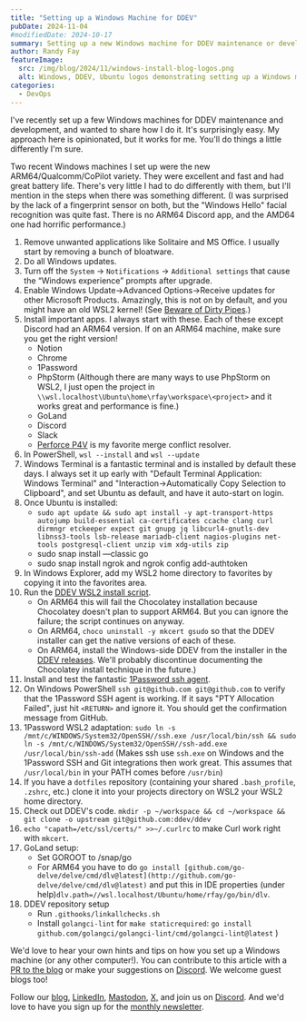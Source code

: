 ```yaml
---
title: "Setting up a Windows Machine for DDEV"
pubDate: 2024-11-04
#modifiedDate: 2024-10-17
summary: Setting up a new Windows machine for DDEV maintenance or development is pretty easy. Here are my opinionated steps.
author: Randy Fay
featureImage:
  src: /img/blog/2024/11/windows-install-blog-logos.png
  alt: Windows, DDEV, Ubuntu logos demonstrating setting up a Windows machine for DDEV.
categories:
  - DevOps
---
```


I've recently set up a few Windows machines for DDEV maintenance and development, and wanted to share how I do it. It's surprisingly easy. My approach here is opinionated, but it works for me. You'll do things a little differently I'm sure.

Two recent Windows machines I set up were the new ARM64/Qualcomm/CoPilot variety. They were excellent and fast and had great battery life. There's very little I had to do differently with them, but I'll mention in the steps when there was something different. (I was surprised by the lack of a fingerprint sensor on both, but the "Windows Hello" facial recognition was quite fast. There is no ARM64 Discord app, and the AMD64 one had horrific performance.)

1. Remove unwanted applications like Solitaire and MS Office. I usually start by removing a bunch of bloatware. 
2. Do all Windows updates. 
3. Turn off the `System` -> `Notifications` -> `Additional settings` that cause the “Windows experience” prompts after upgrade. 
4. Enable Windows Update->Advanced Options->Receive updates for other Microsoft Products. Amazingly, this is not on by default, and you might have an old WSL2 kernel! (See [Beware of Dirty Pipes](beware-of-dirty-pipes-and-docker-desktop-on-windows.md).)
5. Install important apps. I always start with these. Each of these except Discord had an ARM64 version. If on an ARM64 machine, make sure you get the right version!
    -  Notion
    -  Chrome
    -  1Password
    -  PhpStorm (Although there are many ways to use PhpStorm on WSL2, I just open the project in `\\wsl.localhost\Ubuntu\home\rfay\workspace\<project>` and it works great and performance is fine.)
    -  GoLand
    -  Discord
    -  Slack
    - [Perforce P4V](https://www.perforce.com/downloads/helix-visual-client-p4v) is my favorite merge conflict resolver.
6. In PowerShell, `wsl --install` and `wsl --update`
7. Windows Terminal is a fantastic terminal and is installed by default these days. I always set it up early with "Default Terminal Application: Windows Terminal" and "Interaction->Automatically Copy Selection to Clipboard", and set Ubuntu as default, and have it auto-start on login. 
8. Once Ubuntu is installed:
    -  `sudo apt update && sudo apt install -y apt-transport-https autojump build-essential ca-certificates ccache clang curl dirmngr etckeeper expect git gnupg jq libcurl4-gnutls-dev libnss3-tools lsb-release mariadb-client nagios-plugins net-tools postgresql-client unzip vim xdg-utils zip`
    -  sudo snap install —classic go
    -  sudo snap install ngrok and ngrok config add-authtoken
9. In Windows Explorer, add my WSL2 home directory to favorites by copying it into the favorites area.
10. Run the [DDEV WSL2 install script](https://ddev.readthedocs.io/en/stable/users/install/ddev-installation/#wsl2-docker-ce-inside-install-script).
    * On ARM64 this will fail the Chocolatey installation because Chocolatey doesn't plan to support ARM64. But you can ignore the failure; the script continues on anyway.
    * On ARM64, `choco uninstall -y mkcert gsudo` so that the DDEV installer can get the native versions of each of these.
    * On ARM64, install the Windows-side DDEV from the installer in the [DDEV releases](https://github.com/ddev/ddev/releases). We'll probably discontinue documenting the Chocolatey install technique in the future.)
11. Install and test the fantastic [1Password ssh agent](https://developer.1password.com/docs/ssh/agent/).
12. On Windows PowerShell `ssh git@github.com git@github.com` to verify that the 1Password SSH agent is working. If it says "PTY Allocation Failed", just hit `<RETURN>` and ignore it. You should get the confirmation message from GitHub.
13. 1Password WSL2 adaptation:
    `sudo ln -s /mnt/c/WINDOWS/System32/OpenSSH//ssh.exe /usr/local/bin/ssh && sudo ln -s /mnt/c/WINDOWS/System32/OpenSSH//ssh-add.exe /usr/local/bin/ssh-add` (Makes ssh use `ssh.exe` on Windows and the 1Password SSH and Git integrations then work great. This assumes that `/usr/local/bin` in your PATH comes before `/usr/bin`)
14. If you have a `dotfiles` repository (containing your shared `.bash_profile`, `.zshrc`, etc.) clone it into your projects directory on WSL2 your WSL2 home directory.
15. Check out DDEV's code. `mkdir -p ~/workspace && cd ~/workspace && git clone -o upstream git@github.com:ddev/ddev`
16. `echo "capath=/etc/ssl/certs/" >>~/.curlrc` to make Curl work right with `mkcert`.
17. GoLand setup:
    - Set GOROOT to /snap/go
    - For ARM64 you have to do `go install [github.com/go-delve/delve/cmd/dlv@latest](http://github.com/go-delve/delve/cmd/dlv@latest)` and put this in IDE properties (under help)`dlv.path=//wsl.localhost/Ubuntu/home/rfay/go/bin/dlv`.
18. DDEV repository setup
    - Run `.githooks/linkallchecks.sh`
    - Install `golangci-lint` for `make staticrequired`: `go install github.com/golangci/golangci-lint/cmd/golangci-lint@latest` )

We'd love to hear your own hints and tips on how you set up a Windows machine (or any other computer!). You can contribute to this article with a [PR to the blog](https://github.com/ddev/ddev.com) or make your suggestions on [Discord](https://discord.com/invite/5wjP76mBJD). We welcome guest blogs too!

Follow our [blog](https://ddev.com/blog/), [LinkedIn](https://www.linkedin.com/company/ddev-foundation), [Mastodon](https://fosstodon.org/@ddev), [X,](https://x.com/randyfay) and join us on [Discord](https://discord.gg/5wjP76mBJD). And we'd love to have you sign up for the [monthly newsletter](/newsletter).